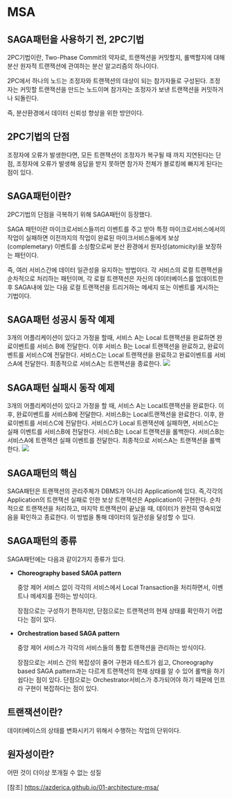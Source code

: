 # MSA

## SAGA패턴을 사용하기 전, 2PC기법
2PC기법이란, Two-Phase Commit의 약자로, 트랜잭션을 커밋할지, 롤백할지에 대해 분산 원자적 트랜잭션에 관여하는 분산 알고리즘의 하나이다. 

2PC에서 하나의 노드는 조정자와 트랜잭션의 대상이 되는 참가자들로 구성된다. 조정자는 커밋할 트랜잭션을 만드는 노드이며 참가자는 조정자가 보낸 트랜잭션을 커밋하거나 되돌린다. 

즉, 분산환경에서 데이터 신뢰성 향상을 위한 방안이다.

## 2PC기법의 단점
조정자에 오류가 발생한다면, 모든 트랜잭션이 조정자가 복구될 때 까지 지연된다는 단점, 조정자에 오류가 발생해 응답을 받지 못하면 참가자 전체가 블로킹에 빠지게 된다는 점이 있다.

## SAGA패턴이란?
2PC기법의 단점을 극복하기 위해 SAGA패턴이 등장했다.

SAGA 패턴이란 마이크로서비스들끼리 이벤트를 주고 받아 특정 마이크로서비스에서의 작업이 실패하면 이전까지의 작업이 완료된 마이크서비스들에게 보상 (complemetary) 이벤트를 소싱함으로써 분산 환경에서 원자성(atomicity)을 보장하는 패턴이다. 

즉, 여러 서비스간에 데이터 일관성을 유지하는 방법이다. 각 서비스의 로컬 트랜잭션을 순차적으로 처리하는 패턴이며, 각 로컬 트랜잭션은 자신의 데이터베이스를 업데이트한 후 SAGA내에 있는 다음 로컬 트랜잭션을 트리거하는 메세지 또는 이벤트를 게시하는 기법이다. 

## SAGA패턴 성공시 동작 예제
3개의 어플리케이션이 있다고 가정을 할때, 서비스 A는 Local 트랜잭션을 완료하면 완료이벤트를 서비스 B에 전달한다. 이후 서비스 B는 Local 트랜잭션을 완료하고, 완료이벤트를 서비스C에 전달한다. 서비스C는 Local 트랜잭션을 완료하고 완료이벤트를 서비스A에 전달한다. 최종적으로 서비스A는 트랜잭션을 종료한다. 
![](https://user-images.githubusercontent.com/42582516/102894284-33d83780-44a6-11eb-9cb0-1c526edd5642.png)

## SAGA패턴 실패시 동작 예제
3개의 어플리케이션이 있다고 가정을 할 때, 서비스 A는 Local트랜잭션을 완료한다. 이후, 완료이벤트를 서비스B에 전달한다. 서비스B는 Local트랜잭션을 완료한다. 이후, 완료이벤트를 서비스C에 전달한다. 서비스C가 Local 트랜잭션에 실패하면, 서비스C는 실패 이벤트를 서비스B에 전달한다. 서비스B는 Local 트랜잭션을 롤백한다. 서비스B는 서비스A에 트랜잭션 실패 이벤트를 전달한다. 최종적으로 서비스A는 트랜잭션을 롤백한다. 
![](https://user-images.githubusercontent.com/42582516/102894291-35a1fb00-44a6-11eb-93bf-2371f322c99c.png)

## SAGA패턴의 핵심
SAGA패턴은 트랜잭션의 관리주체가 DBMS가 아니라 Application에 있다. 즉,각각의 Application의 트랜잭션 실패로 인한 보상 트랜잭션은 Application이 구현한다. 순차적으로 트랜잭션을 처리하고, 마지막 트랜잭션이 끝났을 때, 데이터가 완전히 영속되었음을 확인하고 종료한다. 이 방법을 통해 데이터의 일관성을 달성할 수 있다. 

## SAGA패턴의 종류
SAGA패턴에는 다음과 같이2가지 종류가 있다.

* **Choreography based SAGA pattern** 

    중앙 제어 서비스 없이 각각의 서비스에서 Local Transaction을 처리하면서, 이벤트나 메세지를 전하는 방식이다.

    장점으로는 구성하기 편하지만, 단점으로는 트랜잭션의 현재 상태를 확인하기 어렵다는 점이 있다.

* **Orchestration based SAGA pattern**

    중앙 제어 서비스가 각각의 서비스들의 통합 트랜잭션을 관리하는 방식이다. 

    장점으로는 서비스 간의 복잡성이 줄어 구현과 테스트가 쉽고, Choreography based SAGA pattern과는 다르게 트랜잭션의 현재 상태를 알 수 있어 롤백을 하기 쉽다는 점이 있다.  단점으로는 Orchestrator서비스가 추가되어야 하기 때문에 인프라 구현이 복잡하다는 점이 있다. 

## 트랜잭션이란?
데이터베이스의 상태를 변화시키기 위해서 수행하는 작업의 단위이다.

## 원자성이란?
어떤 것이 더이상 쪼개질 수 없는 성질


[참조] https://azderica.github.io/01-architecture-msa/